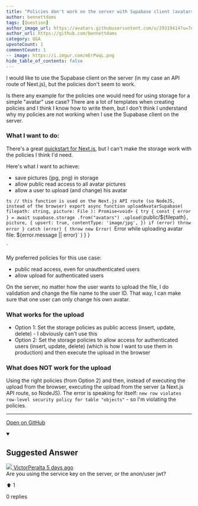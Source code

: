 ```yaml
---
title: "Policies don't work on the server with Supabase client (avatars storage example from quickstart)"
author: bennettdams
tags: [Question]
author_image_url: https://avatars.githubusercontent.com/u/29319414?u=7d621fa8de428f433728359053b343af7d9fe5f1&v=4
author_url: https://github.com/bennettdams
category: Q&A
upvoteCount: 1
commentCount: 1
-- image: https://i.imgur.com/mErPwqL.png
hide_table_of_contents: false
---
```


I would like to use the Supabase client on the server (in my case an API route of Next.js), but the policies don't seem to work.

Is there any example for the policies one would need for using storage for a simple "avatar" use case? There are a lot of templates when creating policies and I think I know how to write them, but I don't think I understand why my policies are not working when I use the Supabase client on the server.

### What I want to do:

There's a great [quickstart for Next.js](https://supabase.io/docs/guides/with-nextjs#bonus-profile-photos), but I can't make the storage work with the policies I think I'd need.

Here's what I want to achieve:

- save pictures (jpg, png) in storage
- allow public read access to all avatar pictures
- allow a user to upload (and change) his avatar


`ts
// this function is used on the Next.js API route (so NodeJS, instead of the browser)
export async function uploadAvatarSupabase(
  filepath: string,
  picture: File
): Promise<void> {
  try {
    const { error } = await supabase.storage
      .from("avatars")
      .upload(`public/${filepath}`, picture, {
        upsert: true,
        contentType: 'image/jpg',
      })
    if (error) throw error
  } catch (error) {
    throw new Error(
      `Error while uploading avatar file: ${error.message || error}`
    )
  }
}

`

My preferred policies for this use case:

- public read access, even for unauthenticated users
- allow upload for authenticated users

On the server, no matter how the user wants to upload the file, I do validation and change the file name to the user ID. That way, I can make sure that one user can only change his own avatar.

### What works for the upload

- Option 1: Set the storage policies as public access (insert, update, delete) - I obviously can't use this
- Option 2: Set the storage policies to allow access for authenticated users (insert, update, delete) (which is how I want to use them in production) and then execute the upload in the browser

### What does NOT work for the upload
Using the right policies (from Option 2) and then, instead of executing the upload from the browser, executing the upload from the server (a Next.js API route, so NodeJS). The error is speaking for itself: `new row violates row-level security policy for table "objects"` - so I'm violating the policies.







---

<a href="https://github.com/supabase/supabase/discussions/3642#discussioncomment-1528980" className="margin-bottom--md">Open on GitHub</a>

<details open style={{borderWidth: 1, borderColor: '#3ecf8e', backgroundColor: 'transparent'}}>
  <summary>
    <h2>Suggested Answer</h2>
  </summary>
  <div className="avatar">
  <a href="https://github.com/VictorPeralta" style={{display: 'flex'}} className="margin-vert--md">
  <span className="col--1 avatar ">
    <img className="avatar__photo avatar__photo--sm" src="https://avatars.githubusercontent.com/u/8140475?u=be84a4fdeb06e367f08a8d1c1de7daf6e02b63a7&v=4"/>
  </span>
  <span style={{display: 'flex'}}>
    <span className="margin-horiz--sm">VictorPeralta</span>
    <span style={{ color: '#8b949e' }}>5 days ago</span>
  </span>
  </a>
  </div>
  Are you using the service key on the server, or the anon/user jwt? 
  <div style={{ display: 'flex', flexDirection: 'row', justifyContent: 'space-between' }}>
    <p>⬆️  <span className="margin-left--sm">1</span></p>
    <p>0 replies</p>
  </div>
</details> 
